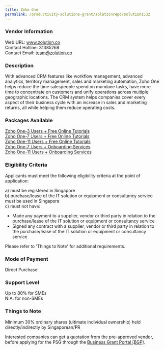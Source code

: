 ```yaml
---
title: Zoho One
permalink: /productivity-solutions-grant/solutionrepo/solution1532
---
```


### Vendor Information
Web URL: www.zolution.co <br>Contact Hotline: 31385268 <br>Contact Email: team@zolution.co <br>

### Description

With advanced CRM features like workflow management, advanced analytics, territory management, sales and marketing automation, Zoho One helps reduce the time salespeople spend on mundane tasks, have more time to concentrate on customers and unify operations across multiple geographic locations. The CRM system helps companies cover every aspect of their business cycle with an increase in sales and marketing returns, all while helping them reduce operating costs.

### Packages Available

<a href='https://www.gobusiness.gov.sg/images/psg/Desensitised_Zolution_Annex_3_CR_wef_22_July_2021_Part_1.pdf' target='_blank'>Zoho One-3 Users + Free Online Tutorials</a><br/>
<a href='https://www.gobusiness.gov.sg/images/psg/Desensitised_Zolution_Annex_3_CR_wef_22_July_2021_Part_2.pdf' target='_blank'>Zoho One-7 Users + Free Online Tutorials</a><br/>
<a href='https://www.gobusiness.gov.sg/images/psg/Desensitised_Zolution_Annex_3_CR_wef_22_July_2021_Part_3.pdf' target='_blank'>Zoho One-11 Users + Free Online Tutorials</a><br/>
<a href='https://www.gobusiness.gov.sg/images/psg/Desensitised_Zolution_Annex_3_CR_wef_22_July_2021_Part_4.pdf' target='_blank'>Zoho One-7 Users + Onboarding Services</a><br/>
<a href='https://www.gobusiness.gov.sg/images/psg/Desensitised_Zolution_Annex_3_CR_wef_22_July_2021_Part_5.pdf' target='_blank'>Zoho One-11 Users + Onboarding Services</a><br/>

### Eligibility Criteria

Applicants must meet the following eligibility criteria at the point of application:

a) must be registered in Singapore <br>
b) purchase/lease of the IT solution or equipment or consultancy service must be used in Singapore <br>
c) must not have:
- Made any payment to a supplier, vendor or third party in relation to the purchase/lease of the IT solution or equipment or consultancy service
- Signed any contract with a supplier, vendor or third party in relation to the purchase/lease of the IT solution or equipment or consultancy service

Please refer to 'Things to Note' for additional requirements.

### Mode of Payment
Direct Purchase

### Support Level
Up to 80% for SMEs <br>
N.A. for non-SMEs

### Things to Note
Minimum 30% ordinary shares (ultimate individual ownership) held directly/indirectly by Singaporean/PR

Interested companies can get a quotation from the pre-approved vendor, before applying for the PSG through the <a target='_blank' href='https://www.businessgrants.gov.sg/'>Business Grant Portal (BGP)</a>.

